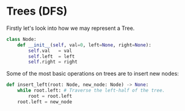 # Trees (DFS)

Firstly let's look into how we may represent a Tree.


```python
class Node:
    def __init__(self, val=0, left=None, right=None):
        self.val   = val
        self.left  = left
        self.right = right
```

Some of the most basic operations on trees are to insert new nodes:

```python
def insert_left(root: Node, new_node: Node) -> None:
    while root.left: # Traverse the left-half of the tree.
        root = root.left
    root.left = new_node
```